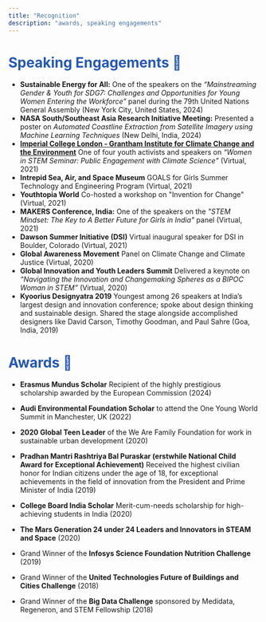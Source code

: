 ```yaml
---
title: "Recognition"
description: "awards, speaking engagements"
---
```


# <span style="color:#2558b3;"> Speaking Engagements 🎤 </span>
- **Sustainable Energy for All:** One of the speakers on the *“Mainstreaming Gender & Youth for SDG7: Challenges and Opportunities for Young Women Entering the Workforce”* panel during the 79th United Nations General Assembly (New York City, United States, 2024) 
- **NASA South/Southeast Asia Research Initiative Meeting:** Presented a poster on *Automated Coastline Extraction from Satellite Imagery using Machine Learning Techniques* (New Delhi, India, 2024)
- **[Imperial College London - Grantham Institute for Climate Change and the Environment](https://www.imperial.ac.uk/grantham/education/science-and-solutions-for-a-changing-planet-dtp/external-engagement/women-in-stem-seminar-series/)** One of four youth activists and speakers on *“Women in STEM Seminar: Public Engagement with Climate Science"* (Virtual, 2021)
- **Intrepid Sea, Air, and Space Museum** GOALS for Girls Summer Technology and Engineering Program (Virtual, 2021)
- **Youthtopia World** Co-hosted a workshop on "Invention for Change" (Virtual, 2021)
- **MAKERS Conference, India:** One of the speakers on the *"STEM Mindset: The Key to A Better Future for Girls in India"* panel (Virtual, 2021)
- **Dawson Summer Initiative (DSI)** Virtual inaugural speaker for DSI in Boulder, Colorado (Virtual, 2021)
- **Global Awareness Movement** Panel on Climate Change and Climate Justice (Virtual, 2020)
- **Global Innovation and Youth Leaders Summit** Delivered a keynote on *“Navigating the Innovation and Changemaking Spheres as a BIPOC Woman in STEM”* (Virtual, 2020)
- **Kyoorius Designyatra 2019** Youngest among 26 speakers at India’s largest design and innovation conference; spoke about design thinking and sustainable design. Shared the stage alongside accomplished designers like David Carson, Timothy Goodman, and Paul Sahre (Goa, India, 2019)



# <span style="color:#2558b3;"> Awards 🏅 </span>
- **Erasmus Mundus Scholar** Recipient of the highly prestigious scholarship awarded by the European Commission (2024)

- **Audi Environmental Foundation Scholar** to attend the One Young World Summit in Manchester, UK (2022)

- **2020 Global Teen Leader** of the We Are Family Foundation for work in sustainable urban development (2020)

- **Pradhan Mantri Rashtriya Bal Puraskar (erstwhile National Child Award for Exceptional Achievement)** Received the highest civilian honor for Indian citizens under the age of 18, for exceptional achievements in the field of innovation from the President and Prime Minister of India (2019)

- **College Board India Scholar** Merit-cum-needs scholarship for high-achieving students in India (2020)

- **The Mars Generation 24 under 24 Leaders and Innovators in STEAM and Space** (2020)

- Grand Winner of the **Infosys Science Foundation Nutrition Challenge** (2019)

- Grand Winner of the **United Technologies Future of Buildings and Cities Challenge** (2018)

- Grand Winner of the **Big Data Challenge** sponsored by Medidata, Regeneron, and STEM Fellowship (2018)




















